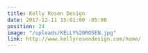 ```yaml
---
title: Kelly Rosen Design
date: 2017-12-11 15:01:00 -05:00
position: 24
image: "/uploads/KELLY%20ROSEN.jpg"
link: http://www.kellyrosendesign.com/home/
---
```


